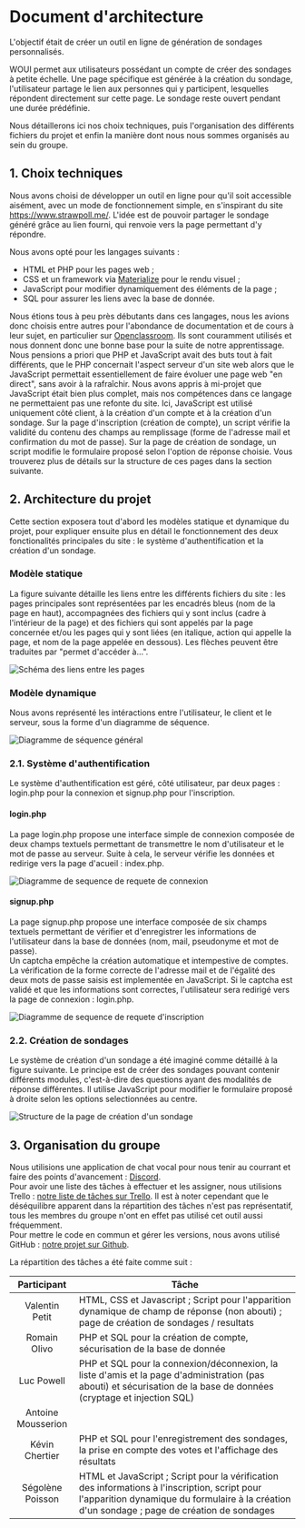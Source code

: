 # Document d'architecture
L'objectif était de créer un outil en ligne de génération de sondages personnalisés.

WOUI permet aux utilisateurs possédant un compte de créer des sondages à petite échelle. Une page spécifique est générée à la création du sondage, l'utilisateur partage le lien aux personnes qui y participent, lesquelles répondent directement sur cette page. Le sondage reste ouvert pendant une durée prédéfinie.

Nous détaillerons ici nos choix techniques, puis l'organisation des différents fichiers du projet et enfin la manière dont nous nous sommes organisés au sein du groupe.
## 1. Choix techniques
Nous avons choisi de développer un outil en ligne pour qu'il soit accessible aisément, avec un mode de fonctionnement simple, en s'inspirant du site <https://www.strawpoll.me/>. L'idée est de pouvoir partager le sondage généré grâce au lien fourni, qui renvoie vers la page permettant d'y répondre.

Nous avons opté pour les langages suivants :  
- HTML et PHP pour les pages web ;  
- CSS et un framework via [Materialize](https://materializecss.com/) pour le rendu visuel ;  
- JavaScript pour modifier dynamiquement des éléments de la page ;  
- SQL pour assurer les liens avec la base de donnée.

Nous étions tous à peu près débutants dans ces langages, nous les avions donc choisis entre autres pour l'abondance de documentation et de cours à leur sujet, en particulier sur [Openclassroom](https://openclassrooms.com/). Ils sont couramment utilisés et nous donnent donc une bonne base pour la suite de notre apprentissage.
Nous pensions a priori que PHP et JavaScript avait des buts tout à fait différents, que le PHP concernait l'aspect serveur d'un site web alors que le JavaScript permettait essentiellement de faire évoluer une page web "en direct", sans avoir à la rafraîchir. Nous avons appris à mi-projet que JavaScript était bien plus complet, mais nos compétences dans ce langage ne permettaient pas une refonte du site. Ici, JavaScript est utilisé uniquement côté client, à la création d'un compte et à la création d'un sondage. Sur la page d'inscription (création de compte), un script vérifie la validité du contenu des champs au remplissage (forme de l'adresse mail et confirmation du mot de passe). Sur la page de création de sondage, un script modifie le formulaire proposé selon l'option de réponse choisie. Vous trouverez plus de détails sur la structure de ces pages dans la section suivante.
## 2. Architecture du projet

Cette section exposera tout d'abord les modèles statique et dynamique du projet, pour expliquer ensuite plus en détail le fonctionnement des deux fonctionalités principales du site : le système d'authentification et la création d'un sondage.

### Modèle statique
La figure suivante détaille les liens entre les différents fichiers du site : les pages principales sont représentées par les encadrés bleus (nom de la page en haut), accompagnées des fichiers qui y sont inclus (cadre à l'intérieur de la page) et des fichiers qui sont appelés par la page concernée et/ou les pages qui y sont liées (en italique, action qui appelle la page, et nom de la page appelée en dessous). Les flèches peuvent être traduites par "permet d'accéder à...".

![Schéma des liens entre les pages](https://github.com/SegolenePoisson/ProjetL3/raw/master/info/img/liens_pages.jpg "Schéma des liens entre les pages")

### Modèle dynamique
Nous avons représenté les intéractions entre l'utilisateur, le client et le serveur, sous la forme d'un diagramme de séquence.

![Diagramme de séquence général](https://github.com/SegolenePoisson/ProjetL3/raw/master/info/img/DiagSéquenceWoui.png "Diagramme de séquence du générateur de sondage.")

### 2.1. Système d'authentification
Le système d'authentification est géré, côté utilisateur, par deux pages : login.php pour la connexion et signup.php pour l'inscription.
#### login.php
La page login.php propose une interface simple de connexion composée de deux champs textuels permettant de transmettre le nom d'utilisateur et le mot de passe au serveur. Suite à cela, le serveur vérifie les données et redirige vers la page d'acueil : index.php.

![Diagramme de sequence de requete de connexion](https://github.com/SegolenePoisson/ProjetL3/raw/master/info/img/Diagramme_de_sequence_de_requete_de_connexion.png "Diagramme de sequence de requete de connexion")

#### signup.php
La page signup.php propose une interface composée  de six champs textuels permettant de vérifier et d'enregistrer les informations de l'utilisateur dans la base de données (nom, mail, pseudonyme et mot de passe).  
Un captcha empêche la création automatique et intempestive de comptes.  
La vérification de la forme correcte de l'adresse mail et de l'égalité des deux mots de passe saisis est implementée en JavaScript.
Si le captcha est validé et que les informations sont correctes, l'utilisateur sera redirigé vers la page de connexion : login.php.

![Diagramme de sequence de requete d'inscription](https://github.com/SegolenePoisson/ProjetL3/raw/master/info/img/Diagramme_de_sequence_de_requete_d'inscription.png "Diagramme de sequence de requete d'inscription")


### 2.2. Création de sondages
Le système de création d'un sondage a été imaginé comme détaillé à la figure suivante. Le principe est de créer des sondages pouvant contenir différents modules, c'est-à-dire des questions ayant des modalités de réponse différentes. Il utilise JavaScript pour modifier le formulaire proposé à droite selon les options selectionnées au centre.

![Structure de la page de création d'un sondage](https://github.com/SegolenePoisson/ProjetL3/raw/master/info/img/poll_modulaire.jpg "Structure de la page de création d'un sondage")

## 3. Organisation du groupe
Nous utilisions une application de chat vocal pour nous tenir au courrant et faire des points d'avancement : [Discord](https://discordapp.com/).  
Pour avoir une liste des tâches à effectuer et les assigner, nous utilisions Trello : [notre liste de tâches sur Trello](https://trello.com/b/PUTqpnMR/woui). Il est à noter cependant que le déséquilibre apparent dans la répartition des tâches n'est pas représentatif, tous les membres du groupe n'ont en effet pas utilisé cet outil aussi fréquemment.  
Pour mettre le code en commun et gérer les versions, nous avons utilisé GitHub : [notre projet sur Github](https://github.com/SegolenePoisson/ProjetL3/).

La répartition des tâches a été faite comme suit :

Participant | Tâche
:---: | ---
Valentin Petit |  HTML, CSS et Javascript ; Script pour l'apparition dynamique de champ de réponse (non abouti) ; page de création de sondages / resultats
Romain Olivo | PHP et SQL pour la création de compte, sécurisation de la base de donnée
Luc Powell | PHP et SQL pour la connexion/déconnexion, la liste d'amis et la page d'administration (pas abouti) et sécurisation de la base de données (cryptage et injection SQL)
Antoine Mousserion | 
Kévin Chertier | PHP et SQL pour l'enregistrement des sondages, la prise en compte des votes et l'affichage des résultats
Ségolène Poisson | HTML et JavaScript ; Script pour la vérification des informations à l'inscription, script pour l'apparition dynamique du formulaire à la création d'un sondage ; page de création de sondages
